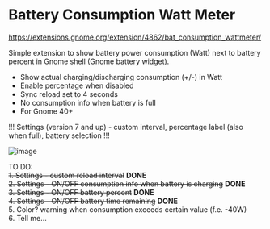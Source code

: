 # Battery Consumption Watt Meter

https://extensions.gnome.org/extension/4862/bat_consumption_wattmeter/

Simple extension to show battery power consumption (Watt) next to battery percent in Gnome shell (Gnome battery widget).

 - Show actual charging/discharging consumption (+/-) in Watt
 - Enable percentage when disabled
 - Sync reload set to 4 seconds
 - No consumption info when battery is full
 - For Gnome 40+

 !!! Settings (version 7 and up) - custom interval, percentage label (also when full), battery selection !!!


![image](https://user-images.githubusercontent.com/10447994/156018638-967c2b50-7dee-4b62-a56e-271ef7a2b74a.png)


TO DO: <br>
<strike>1. Settings - custom reload interval</strike> **DONE** <br>
<strike>2. Settings - ON/OFF consumption info when battery is charging</strike> **DONE** <br>
<strike>3. Settings - ON/OFF battery percent</strike> **DONE** <br>
<strike>4. Settings - ON/OFF battery time remaining</strike> **DONE** <br>
5. Color? warning when consumption exceeds certain value (f.e. -40W) <br>
6. Tell me...

